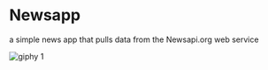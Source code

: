 # Newsapp
a simple news app that pulls data from the Newsapi.org web service

![giphy 1](https://user-images.githubusercontent.com/6315252/35461303-4ddf65b2-02b5-11e8-9876-5519358c71f4.gif)
